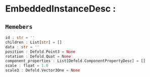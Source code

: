 
# EmbeddedInstanceDesc : 
## ```Memebers```    
```rust
id : str = ''  
children : List[str] = []  
data : str = ''  
position : Defold.Point3 = None  
rotation : Defold.Quat = None  
component_properties : List[Defold.ComponentPropertyDesc] = []  
scale : float = 1.0  
scale3 : Defold.Vector3One = None  
```


